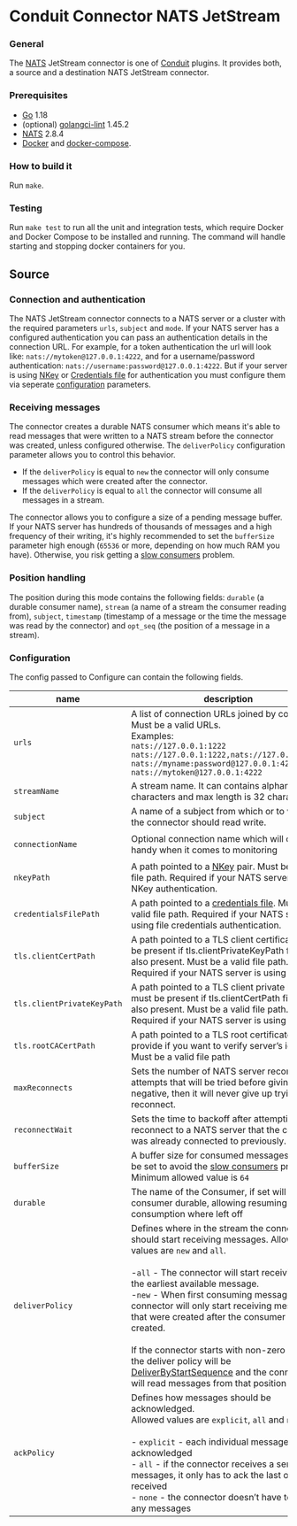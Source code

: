 # Conduit Connector NATS JetStream

### General

The [NATS](https://nats.io/) JetStream connector is one of [Conduit](https://github.com/ConduitIO/conduit) plugins. It provides both, a source and a destination NATS JetStream connector.

### Prerequisites

- [Go](https://go.dev/) 1.18
- (optional) [golangci-lint](https://github.com/golangci/golangci-lint) 1.45.2
- [NATS](https://nats.io/download/) 2.8.4
- [Docker](https://www.docker.com/) and [docker-compose](https://docs.docker.com/compose/).

### How to build it

Run `make`.

### Testing

Run `make test` to run all the unit and integration tests, which require Docker and Docker Compose to be installed and running. The command will handle starting and stopping docker containers for you.

## Source

### Connection and authentication

The NATS JetStream connector connects to a NATS server or a cluster with the required parameters `urls`, `subject` and `mode`. If your NATS server has a configured authentication you can pass an authentication details in the connection URL. For example, for a token authentication the url will look like: `nats://mytoken@127.0.0.1:4222`, and for a username/password authentication: `nats://username:password@127.0.0.1:4222`. But if your server is using [NKey](https://docs.nats.io/using-nats/developer/connecting/nkey) or [Credentials file](https://docs.nats.io/using-nats/developer/connecting/creds) for authentication you must configure them via seperate [configuration](#configuration) parameters.

### Receiving messages

The connector creates a durable NATS consumer which means it's able to read messages that were written to a NATS stream before the connector was created, unless configured otherwise. The `deliverPolicy` configuration parameter allows you to control this behavior.

- If the `deliverPolicy` is equal to `new` the connector will only consume messages which were created after the connector.
- If the `deliverPolicy` is equal to `all` the connector will consume all messages in a stream.

The connector allows you to configure a size of a pending message buffer. If your NATS server has hundreds of thousands of messages and a high frequency of their writing, it's highly recommended to set the `bufferSize` parameter high enough (`65536` or more, depending on how much RAM you have). Otherwise, you risk getting a [slow consumers](https://docs.nats.io/running-a-nats-service/nats_admin/slow_consumers) problem.

### Position handling

The position during this mode contains the following fields: `durable` (a durable consumer name), `stream` (a name of a stream the consumer reading from), `subject`, `timestamp` (timestamp of a message or the time the message was read by the connector) and `opt_seq` (the position of a message in a stream).

### Configuration

The config passed to Configure can contain the following fields.

| name                       | description                                                                                                                                                                                                                                                                                                                                                                                                                                                                                                                                                                                                      | required | default                            |
| -------------------------- | ---------------------------------------------------------------------------------------------------------------------------------------------------------------------------------------------------------------------------------------------------------------------------------------------------------------------------------------------------------------------------------------------------------------------------------------------------------------------------------------------------------------------------------------------------------------------------------------------------------------- | -------- | ---------------------------------- |
| `urls`                     | A list of connection URLs joined by comma. Must be a valid URLs.<br />Examples:<br />`nats://127.0.0.1:1222`<br />`nats://127.0.0.1:1222,nats://127.0.0.1:1223`<br />`nats://myname:password@127.0.0.1:4222`<br />`nats://mytoken@127.0.0.1:4222`                                                                                                                                                                                                                                                                                                                                                                | **true** |                                    |
| `streamName`               | A stream name. It can contains alphanumeric characters and max length is 32 characters.                                                                                                                                                                                                                                                                                                                                                                                                                                                                                                                          | **true** |                                    |
| `subject`                  | A name of a subject from which or to which the connector should read write.                                                                                                                                                                                                                                                                                                                                                                                                                                                                                                                                      | **true** |                                    |
| `connectionName`           | Optional connection name which will come in handy when it comes to monitoring                                                                                                                                                                                                                                                                                                                                                                                                                                                                                                                                    | false    | `conduit-connection-<random_uuid>` |
| `nkeyPath`                 | A path pointed to a [NKey](https://docs.nats.io/using-nats/developer/connecting/nkey) pair. Must be a valid file path. Required if your NATS server is using NKey authentication.                                                                                                                                                                                                                                                                                                                                                                                                                                | false    |                                    |
| `credentialsFilePath`      | A path pointed to a [credentials file](https://docs.nats.io/using-nats/developer/connecting/creds). Must be a valid file path. Required if your NATS server is using file credentials authentication.                                                                                                                                                                                                                                                                                                                                                                                                            | false    |                                    |
| `tls.clientCertPath`       | A path pointed to a TLS client certificate, must be present if tls.clientPrivateKeyPath field is also present. Must be a valid file path. Required if your NATS server is using TLS.                                                                                                                                                                                                                                                                                                                                                                                                                             | false    |                                    |
| `tls.clientPrivateKeyPath` | A path pointed to a TLS client private key, must be present if tls.clientCertPath field is also present. Must be a valid file path. Required if your NATS server is using TLS.                                                                                                                                                                                                                                                                                                                                                                                                                                   | false    |                                    |
| `tls.rootCACertPath`       | A path pointed to a TLS root certificate, provide if you want to verify server’s identity. Must be a valid file path                                                                                                                                                                                                                                                                                                                                                                                                                                                                                             | false    |                                    |
| `maxReconnects`            | Sets the number of NATS server reconnect attempts that will be tried before giving up. If negative, then it will never give up trying to reconnect.                                                                                                                                                                                                                                                                                                                                                                                                                                                              | false    | `5`                                |
| `reconnectWait`            | Sets the time to backoff after attempting a reconnect to a NATS server that the connector was already connected to previously.                                                                                                                                                                                                                                                                                                                                                                                                                                                                                   | false    | `5s`                               |
| `bufferSize`               | A buffer size for consumed messages. It must be set to avoid the [slow consumers](https://docs.nats.io/running-a-nats-service/nats_admin/slow_consumers) problem. Minimum allowed value is `64`                                                                                                                                                                                                                                                                                                                                                                                                                  | false    | `1024`                             |
| `durable`                  | The name of the Consumer, if set will make a consumer durable, allowing resuming consumption where left off                                                                                                                                                                                                                                                                                                                                                                                                                                                                                                      | false    | `conduit-<random_uuid>`            |
| `deliverPolicy`            | Defines where in the stream the connector should start receiving messages. Allowed values are `new` and `all`.<br /><br />-`all` - The connector will start receiving from the earliest available message.<br />-`new` - When first consuming messages, the connector will only start receiving messages that were created after the consumer was created.<br /><br />If the connector starts with non-zero position, the deliver policy will be [DeliverByStartSequence](https://docs.nats.io/nats-concepts/jetstream/consumers#deliverbystartsequence) and the connector will read messages from that position | false    | `all`                              |
| `ackPolicy`                | Defines how messages should be acknowledged.<br />Allowed values are `explicit`, `all` and `none`<br /><br />- `explicit` - each individual message must be acknowledged<br />- `all` - if the connector receives a series of messages, it only has to ack the last one it received<br />- `none` - the connector doesn’t have to ack any messages                                                                                                                                                                                                                                                               | false    | `explicit`                         |
